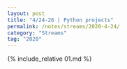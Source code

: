 ```yaml
---
layout: post
title: "4/24-26 | Python projects"
permalink: /notes/streams/2020-4-24/
category: "Streams"
tag: "2020"
---
```


{% include_relative 01.md %}
